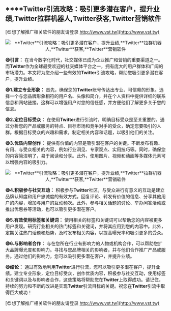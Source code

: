 ## ****Twitter**引流攻略：吸引更多潜在客户，提升业绩,**Twitter**拉群机器人,**Twitter**获客,**Twitter**营销软件**

[😍想了解推广相关软件的朋友请登录 http://www.vst.tw](http://www.vst.tw)

 <center><img src="https://vst.tw/MP4/tuiguang/png/4.png" alt="**Twitter**引流攻略：吸引更多潜在客户，提升业绩,**Twitter**拉群机器人,**Twitter**获客,**Twitter**营销软件"></center>

**😄引言：**
在当今数字化时代，社交媒体已成为企业推广和营销的重要渠道之一。而**Twitter**作为全球最受欢迎的社交媒体平台之一，拥有庞大的用户群体和广阔的市场潜力。本文将为您介绍一些有效的**Twitter**引流攻略，帮助您吸引更多潜在客户，提升业绩。

**😄1.建立专业形象：**
首先，确保您的**Twitter**账号传达出专业、可信赖的形象。选择一个与您品牌形象相符的用户名、头像和简介，并在个人资料中提供详细的联系信息和网站链接。这样可以增强用户对您的信任感，并方便他们了解更多关于您的信息。

**😄2.定位目标受众：**
在使用**Twitter**进行引流时，明确目标受众是至关重要的。通过分析您的产品或服务的特点、目标市场和竞争对手的受众，确定您要吸引的人群。根据目标受众的兴趣和需求，制定相关内容和话题，以吸引他们的关注。

**😄3.优质内容创作：**
提供有价值的内容是吸引潜在客户的关键。不断发布有趣、有用、与受众相关的内容，例如行业洞见、专家观点、实用技巧等。同时，确保您的内容简洁明了，易于阅读和分享。此外，使用图片、视频和动画等多媒体元素可以增强内容的吸引力。

 <center><img src="https://vst.tw/MP4/tuiguang/png/3.png" alt="**Twitter**引流攻略：吸引更多潜在客户，提升业绩,**Twitter**拉群机器人,**Twitter**获客,**Twitter**营销软件"></center>

**😄4.积极参与社交互动：**
积极参与**Twitter**社区，与受众进行有意义的互动是建立品牌认知度和用户忠诚度的有效方式。回复评论、转发有价值的信息、分享其他用户的内容，增加与用户的互动频次。此外，参与相关话题的讨论、举办问答活动或推出优惠券等活动，也可以吸引更多潜在客户。

**😄5.有效使用标签和关键词：**
使用相关的标签和关键词可以帮助您的内容被更多用户发现。研究行业相关的热门标签和关键词，并将其应用到您的内容中。此外，定期关注热门话题和趋势，及时发布相关内容，以提高曝光率和吸引更多的受众。

**😄6.与影响者合作：**
与在您所在行业有影响力的人物或机构合作，可以帮助您扩大品牌曝光度和影响力。寻找与您品牌相关的影响者，并与他们合作推广产品或服务。通过他们的影响力，您可以吸引更多潜在客户，并提升业绩。

**😄结论：**
通过有效地利用**Twitter**进行引流，您可以吸引更多潜在客户，提升业绩。建立专业形象，定位目标受众，创作优质内容，积极参与社交互动，使用标签和关键词以及与影响者合作，这些策略将帮助您在**Twitter**上取得成功。请记住，持续的努力和不断的改进是实现**Twitter**引流目标的关键。祝您在**Twitter**引流中取得巨大成功！

[😍想了解推广相关软件的朋友请登录 http://www.vst.tw](http://www.vst.tw)



